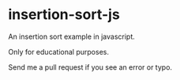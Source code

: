 # insertion-sort-js
An insertion sort example in javascript.

Only for educational purposes.

Send me a pull request if you see an error or typo.
